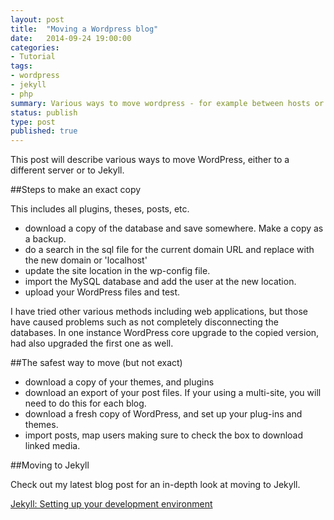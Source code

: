 ```yaml
---
layout: post
title:  "Moving a Wordpress blog"
date:   2014-09-24 19:00:00
categories:
- Tutorial
tags:
- wordpress
- jekyll
- php
summary: Various ways to move wordpress - for example between hosts or to Jekyll.
status: publish
type: post
published: true
---
```

This post will describe various ways to move WordPress, either to a different server or to Jekyll. <!--more-->

##Steps to make an exact copy

This includes all plugins, theses, posts, etc.

- download a copy of the database and save somewhere. Make a copy as a backup.
- do a search in the sql file for the current domain URL and replace with the new domain or 'localhost' 
- update the site location in the wp-config file.
- import the MySQL database and add the user at the new location.
- upload your WordPress files and test.

I have tried other various methods including web applications, but those have caused problems such as not completely disconnecting the databases. In one instance WordPress core upgrade to the copied version, had also upgraded the first one as well.

##The safest way to move (but not exact)

- download a copy of your themes, and plugins
- download an export of your post files. If your using a multi-site, you will need to do this for each blog.
- download a fresh copy of WordPress, and set up your plug-ins and themes.
- import posts, map users making sure to check the box to download linked media.

##Moving to Jekyll

Check out my latest blog post for an in-depth look at moving to Jekyll.

[Jekyll: Setting up your development environment](/blog/2015/03/17/Jekyll-Set-Up-Publish/)